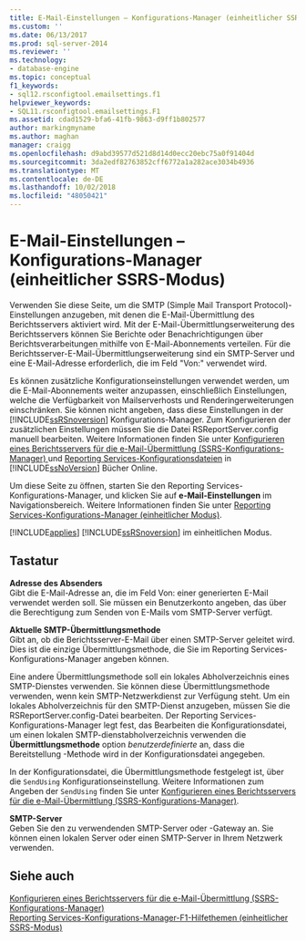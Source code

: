 ```yaml
---
title: E-Mail-Einstellungen – Konfigurations-Manager (einheitlicher SSRS-Modus) | Microsoft-Dokumentation
ms.custom: ''
ms.date: 06/13/2017
ms.prod: sql-server-2014
ms.reviewer: ''
ms.technology:
- database-engine
ms.topic: conceptual
f1_keywords:
- sql12.rsconfigtool.emailsettings.f1
helpviewer_keywords:
- SQL11.rsconfigtool.emailsettings.F1
ms.assetid: cdad1529-bfa6-41fb-9863-d9ff1b802577
author: markingmyname
ms.author: maghan
manager: craigg
ms.openlocfilehash: d9abd39577d521d8d14d0ecc20ebc75a0f91404d
ms.sourcegitcommit: 3da2edf82763852cff6772a1a282ace3034b4936
ms.translationtype: MT
ms.contentlocale: de-DE
ms.lasthandoff: 10/02/2018
ms.locfileid: "48050421"
---
```

# <a name="e-mail-settings---configuration-manager-ssrs-native-mode"></a>E-Mail-Einstellungen – Konfigurations-Manager (einheitlicher SSRS-Modus)
  Verwenden Sie diese Seite, um die SMTP (Simple Mail Transport Protocol)-Einstellungen anzugeben, mit denen die E-Mail-Übermittlung des Berichtsservers aktiviert wird. Mit der E-Mail-Übermittlungserweiterung des Berichtsservers können Sie Berichte oder Benachrichtigungen über Berichtsverarbeitungen mithilfe von E-Mail-Abonnements verteilen. Für die Berichtsserver-E-Mail-Übermittlungserweiterung sind ein SMTP-Server und eine E-Mail-Adresse erforderlich, die im Feld "Von:" verwendet wird.  
  
 Es können zusätzliche Konfigurationseinstellungen verwendet werden, um die E-Mail-Abonnements weiter anzupassen, einschließlich Einstellungen, welche die Verfügbarkeit von Mailserverhosts und Renderingerweiterungen einschränken. Sie können nicht angeben, dass diese Einstellungen in der [!INCLUDE[ssRSnoversion](../../includes/ssrsnoversion-md.md)] Konfigurations-Manager. Zum Konfigurieren der zusätzlichen Einstellungen müssen Sie die Datei RSReportServer.config manuell bearbeiten. Weitere Informationen finden Sie unter [Konfigurieren eines Berichtsservers für die e-Mail-Übermittlung &#40;SSRS-Konfigurations-Manager&#41; ](../../sql-server/install/configure-a-report-server-for-e-mail-delivery-ssrs-configuration-manager.md) und [Reporting Services-Konfigurationsdateien](../report-server/reporting-services-configuration-files.md) in [!INCLUDE[ssNoVersion](../../includes/ssnoversion-md.md)] Bücher Online.  
  
 Um diese Seite zu öffnen, starten Sie den Reporting Services-Konfigurations-Manager, und klicken Sie auf **e-Mail-Einstellungen** im Navigationsbereich. Weitere Informationen finden Sie unter [Reporting Services-Konfigurations-Manager &#40;einheitlicher Modus&#41;](../../sql-server/install/reporting-services-configuration-manager-native-mode.md).  
  
 [!INCLUDE[applies](../../includes/applies-md.md)] [!INCLUDE[ssRSnoversion](../../includes/ssrsnoversion-md.md)] im einheitlichen Modus.  
  
## <a name="options"></a>Tastatur  
 **Adresse des Absenders**  
 Gibt die E-Mail-Adresse an, die im Feld Von: einer generierten E-Mail verwendet werden soll. Sie müssen ein Benutzerkonto angeben, das über die Berechtigung zum Senden von E-Mails vom SMTP-Server verfügt.  
  
 **Aktuelle SMTP-Übermittlungsmethode**  
 Gibt an, ob die Berichtsserver-E-Mail über einen SMTP-Server geleitet wird. Dies ist die einzige Übermittlungsmethode, die Sie im Reporting Services-Konfigurations-Manager angeben können.  
  
 Eine andere Übermittlungsmethode soll ein lokales Abholverzeichnis eines SMTP-Dienstes verwenden. Sie können diese Übermittlungsmethode verwenden, wenn kein SMTP-Netzwerkdienst zur Verfügung steht. Um ein lokales Abholverzeichnis für den SMTP-Dienst anzugeben, müssen Sie die RSReportServer.config-Datei bearbeiten. Der Reporting Services-Konfigurations-Manager legt fest, das Bearbeiten die Konfigurationsdatei, um einen lokalen SMTP-dienstabholverzeichnis verwenden die **Übermittlungsmethode** option *benutzerdefinierte* an, dass die Bereitstellung -Methode wird in der Konfigurationsdatei angegeben.  
  
 In der Konfigurationsdatei, die Übermittlungsmethode festgelegt ist, über die `SendUsing` Konfigurationseinstellung. Weitere Informationen zum Angeben der `SendUsing` finden Sie unter [Konfigurieren eines Berichtsservers für die e-Mail-Übermittlung &#40;SSRS-Konfigurations-Manager&#41;](../../sql-server/install/configure-a-report-server-for-e-mail-delivery-ssrs-configuration-manager.md).  
  
 **SMTP-Server**  
 Geben Sie den zu verwendenden SMTP-Server oder -Gateway an. Sie können einen lokalen Server oder einen SMTP-Server in Ihrem Netzwerk verwenden.  
  
## <a name="see-also"></a>Siehe auch  
 [Konfigurieren eines Berichtsservers für die e-Mail-Übermittlung &#40;SSRS-Konfigurations-Manager&#41;](../../sql-server/install/configure-a-report-server-for-e-mail-delivery-ssrs-configuration-manager.md)   
 [Reporting Services-Konfigurations-Manager-F1-Hilfethemen &#40;einheitlicher SSRS-Modus&#41;](../../sql-server/install/reporting-services-configuration-manager-f1-help-topics-ssrs-native-mode.md)  
  
  
